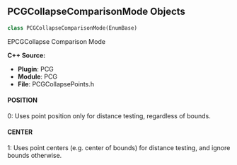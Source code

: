 ## PCGCollapseComparisonMode Objects

```python
class PCGCollapseComparisonMode(EnumBase)
```

EPCGCollapse Comparison Mode

**C++ Source:**

- **Plugin**: PCG
- **Module**: PCG
- **File**: PCGCollapsePoints.h

<a id="unreal.PCGCollapseComparisonMode.POSITION"></a>

#### POSITION

0: Uses point position only for distance testing, regardless of bounds.

<a id="unreal.PCGCollapseComparisonMode.CENTER"></a>

#### CENTER

1: Uses point centers (e.g. center of bounds) for distance testing, and ignore bounds otherwise.

<a id="unreal.PCGCollapseVisitOrder"></a>